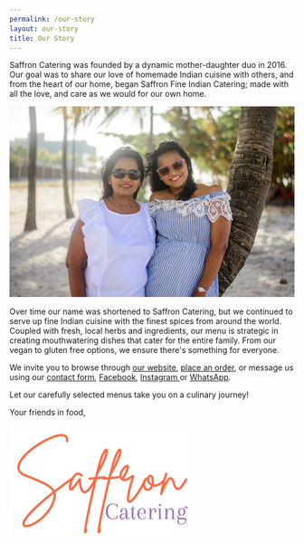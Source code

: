 ```yaml
---
permalink: /our-story
layout: our-story
title: Our Story
---
```

Saffron Catering was founded by a dynamic mother-daughter duo in 2016. Our goal was to share our love of homemade Indian cuisine with others, and from the heart of our home, began Saffron Fine Indian Catering; made with all the love, and care as we would for our own home.

![](/images/upload/rsz_dsc_8091-resized.png)

Over time our name was shortened to Saffron Catering, but we continued to serve up fine Indian cuisine with the finest spices from around the world. Coupled with fresh, local herbs and ingredients, our menu is strategic in creating mouthwatering dishes that cater for the entire family. From our vegan to gluten free options, we ensure there's something for everyone.

We invite you to browse through [our website](https://saffroncateringgy.com/), [place an order](https://saffroncateringgy.com/order), or message us using our [contact form](https://saffroncateringgy.com/contact), [Facebook](https://www.facebook.com/saffroncateringgy), [Instagram ](https://www.instagram.com/saffroncateringgy/)or [WhatsApp](https://wa.me/message/DNU575YSQMGRO1).

Let our carefully selected menus take you on a culinary journey!

Your friends in food, 

![](/images/upload/rsz_1saffron_signature_-_cropped.png)